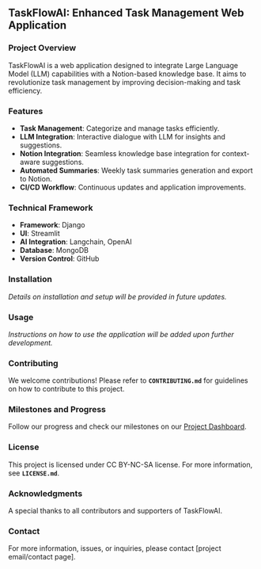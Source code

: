 ## **TaskFlowAI: Enhanced Task Management Web Application**

### **Project Overview**

TaskFlowAI is a web application designed to integrate Large Language Model (LLM) capabilities with a Notion-based knowledge base. It aims to revolutionize task management by improving decision-making and task efficiency.

### **Features**

- **Task Management**: Categorize and manage tasks efficiently.
- **LLM Integration**: Interactive dialogue with LLM for insights and suggestions.
- **Notion Integration**: Seamless knowledge base integration for context-aware suggestions.
- **Automated Summaries**: Weekly task summaries generation and export to Notion.
- **CI/CD Workflow**: Continuous updates and application improvements.

### **Technical Framework**

- **Framework**: Django
- **UI**: Streamlit
- **AI Integration**: Langchain, OpenAI
- **Database**: MongoDB
- **Version Control**: GitHub

### **Installation**

*Details on installation and setup will be provided in future updates.*

### **Usage**

*Instructions on how to use the application will be added upon further development.*

### **Contributing**

We welcome contributions! Please refer to **`CONTRIBUTING.md`** for guidelines on how to contribute to this project.

### **Milestones and Progress**

Follow our progress and check our milestones on our [Project Dashboard](https://github.com/users/dariofavaron/projects/3/views/2).

### **License**

This project is licensed under CC BY-NC-SA license. For more information, see **`LICENSE.md`**.

### **Acknowledgments**

A special thanks to all contributors and supporters of TaskFlowAI.

### **Contact**

For more information, issues, or inquiries, please contact [project email/contact page].